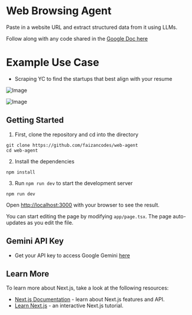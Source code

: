 # Web Browsing Agent

Paste in a website URL and extract structured data from it using LLMs.

Follow along with any code shared in the [Google Doc here](https://docs.google.com/document/d/1FPKXjrThNFa1YXAsW-qfxHvka-JvAnj-BquVSxPTrW8/edit?usp=sharing)


# Example Use Case
- Scraping YC to find the startups that best align with your resume


![Image](https://github.com/user-attachments/assets/32dfe308-957b-4df4-aa80-bc02a93b2fe2)


![Image](https://github.com/user-attachments/assets/f11f900c-8db9-4235-8500-6506819f0ea7)



## Getting Started

1. First, clone the repository and cd into the directory
```
git clone https://github.com/faizancodes/web-agent
cd web-agent
```

2. Install the dependencies
```
npm install
```

3. Run `npm run dev` to start the development server
```
npm run dev
```

Open [http://localhost:3000](http://localhost:3000) with your browser to see the result.

You can start editing the page by modifying `app/page.tsx`. The page auto-updates as you edit the file.


## Gemini API Key
- Get your API key to access Google Gemini [here](https://aistudio.google.com/apikey)


## Learn More

To learn more about Next.js, take a look at the following resources:

- [Next.js Documentation](https://nextjs.org/docs) - learn about Next.js features and API.
- [Learn Next.js](https://nextjs.org/learn) - an interactive Next.js tutorial.
